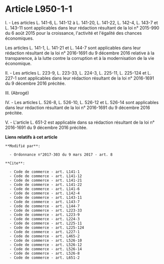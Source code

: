 # Article L950-1-1

I. - Les articles L. 141-6, L. 141-12 à L. 141-20, L. 141-22, L. 142-4, L. 143-7 et L. 143-11 sont applicables dans leur
rédaction résultant de la loi n° 2015-990 du 6 août 2015 pour la croissance, l'activité et l'égalité des chances
économiques. 

Les articles L. 141-1, L. 141-21 et L. 144-7 sont applicables dans leur rédaction résultant de la loi n° 2016-1691 du 9
décembre 2016 relative à la transparence, à la lutte contre la corruption et à la modernisation de la vie économique. 

II. - Les articles L. 223-9, L. 223-33, L. 224-3, L. 225-11, L. 225-124 et L. 227-1 sont applicables dans leur rédaction
résultant de la loi n° 2016-1691 du 9 décembre 2016 précitée.

III. (Abrogé) 

IV. - Les articles L. 526-8, L. 526-10, L. 526-12 et L. 526-14 sont applicables dans leur rédaction résultant de la loi n°
2016-1691 du 9 décembre 2016 précitée. 

V. - L'article L. 651-2 est applicable dans sa rédaction résultant de la loi n° 2016-1691 du 9 décembre 2016 précitée.

**Liens relatifs à cet article**

	**Modifié par**:

	  - Ordonnance n°2017-303 du 9 mars 2017 - art. 8

	**Cite**:

	  - Code de commerce - art. L141-1
	  - Code de commerce - art. L141-12
	  - Code de commerce - art. L141-21
	  - Code de commerce - art. L141-22
	  - Code de commerce - art. L141-6
	  - Code de commerce - art. L142-4
	  - Code de commerce - art. L143-11
	  - Code de commerce - art. L143-7
	  - Code de commerce - art. L144-7
	  - Code de commerce - art. L223-33
	  - Code de commerce - art. L223-9
	  - Code de commerce - art. L224-3
	  - Code de commerce - art. L225-11
	  - Code de commerce - art. L225-124
	  - Code de commerce - art. L227-1
	  - Code de commerce - art. L465-2
	  - Code de commerce - art. L526-10
	  - Code de commerce - art. L526-12
	  - Code de commerce - art. L526-14
	  - Code de commerce - art. L526-8
	  - Code de commerce - art. L651-2
